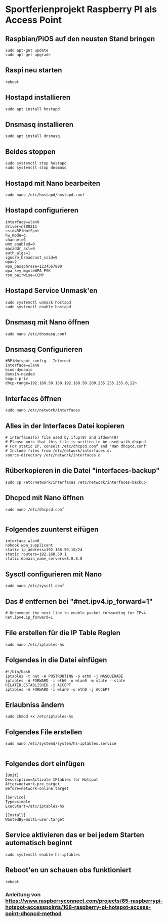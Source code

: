# Sportferienprojekt Raspberry PI als Access Point



## Raspbian/PiOS auf den neusten Stand bringen

```
sudo apt-get update
sudo apt-get upgrade
```



## Raspi neu starten

```
reboot

```



## Hostapd installieren

```
sudo apt install hostapd

```



## Dnsmasq installieren

```
sudo apt install dnsmasq

```



## Beides stoppen

```
sudo systemctl stop hostapd
sudo systemctl stop dnsmasq
```



## Hostapd mit Nano bearbeiten

```
sudo nano /etc/hostapd/hostapd.conf
```



## Hostapd configurieren

```
interface=wlan0
driver=nl80211
ssid=RPiHotSpot
hw_mode=g
channel=6
wmm_enabled=0
macaddr_acl=0
auth_algs=1
ignore_broadcast_ssid=0
wpa=2
wpa_passphrase=1234567890
wpa_key_mgmt=WPA-PSK
rsn_pairwise=CCMP
```




## Hostapd Service Unmask'en

```
sudo systemctl unmask hostapd
sudo systemctl enable hostapd
```



## Dnsmasq mit Nano öffnen

```
sudo nano /etc/dnsmasq.conf
```



## Dnsmasq Configurieren

```
#RPiHotspot config - Internet
interface=wlan0
bind-dynamic 
domain-needed
bogus-priv
dhcp-range=192.168.50.150,192.168.50.200,255.255.255.0,12h
```



## Interfaces öffnen

```
sudo nano /etc/network/interfaces
```



## Alles in der Interfaces Datei kopieren

```
# interfaces(5) file used by ifup(8) and ifdown(8)
# Please note that this file is written to be used with dhcpcd
# For static IP, consult /etc/dhcpcd.conf and 'man dhcpcd.conf'
# Include files from /etc/network/interfaces.d:
source-directory /etc/network/interfaces.d

```



## Rüberkopieren in die Datei "interfaces-backup"

```
sudo cp /etc/network/interfaces /etc/network/interfaces-backup

```



## Dhcpcd mit Nano öffnen

```
sudo nano /etc/dhcpcd.conf


```



## Folgendes zuunterst eifügen

```
interface wlan0
nohook wpa_supplicant
static ip_address=192.168.50.10/24
static routers=192.168.50.1
static domain_name_servers=8.8.8.8

```



## Sysctl configurieren mit Nano

```
sudo nano /etc/sysctl.conf

```



## Das # entfernen bei "#net.ipv4.ip_forward=1"

```
# Uncomment the next line to enable packet forwarding for IPv4
net.ipv4.ip_forward=1

```



## File erstellen für die IP Table Reglen

```
sudo nano /etc/iptables-hs

```



## Folgendes in die Datei einfügen

```
#!/bin/bash
iptables -t nat -A POSTROUTING -o eth0 -j MASQUERADE
iptables -A FORWARD -i eth0 -o wlan0 -m state --state RELATED,ESTABLISHED -j ACCEPT
iptables -A FORWARD -i wlan0 -o eth0 -j ACCEPT

```



## Erlaubniss ändern

```
sudo chmod +x /etc/iptables-hs

```



## Folgendes File erstellen

```
sudo nano /etc/systemd/system/hs-iptables.service


```



## Folgendes dort einfügen

```
[Unit]
Description=Activate IPtables for Hotspot
After=network-pre.target
Before=network-online.target

[Service]
Type=simple
ExecStart=/etc/iptables-hs

[Install]
WantedBy=multi-user.target

```



## Service aktivieren das er bei jedem Starten automatisch beginnt

```
sudo systemctl enable hs-iptables

```



## Reboot'en un schauen obs funktioniert

```
reboot

```



### Anleitung von https://www.raspberryconnect.com/projects/65-raspberrypi-hotspot-accesspoints/168-raspberry-pi-hotspot-access-point-dhcpcd-method